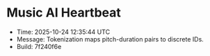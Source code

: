 # Music AI Heartbeat

- Time: 2025-10-24 12:35:44 UTC
- Message: Tokenization maps pitch-duration pairs to discrete IDs.
- Build: 7f240f6e
